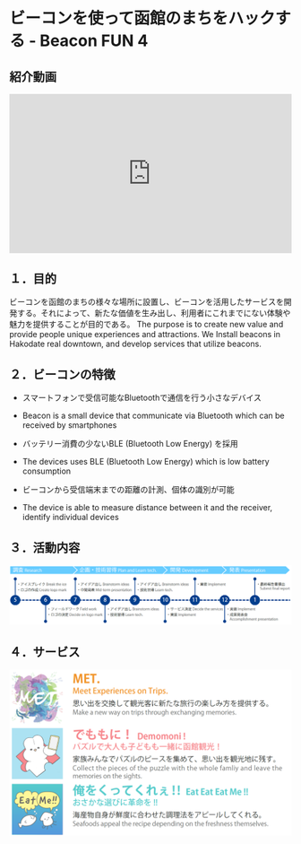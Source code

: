 # ビーコンを使って函館のまちをハックする - Beacon FUN 4

## 紹介動画

<div class="yt-wrapper">
    <iframe src="https://www.youtube.com/embed/s91rVjF6vxQ" frameborder="0" allow="accelerometer; autoplay; clipboard-write; encrypted-media; gyroscope; picture-in-picture" allowfullscreen></iframe>
</div>

<style>
    #forkme_banner {
        display: none;
    }

    .inner {
        max-width: 720px;
    }

    .yt-wrapper {
        position: relative;
        width: 100%;
    }
    .yt-wrapper:before {
        content: "";
        display: block;
        padding-top: 56.25%;
    }
    .yt-wrapper iframe {
        position: absolute;
        top: 0;
        left: 0;
        width: 100%;
        height: 100%;
    }
</style>

<script>
window.addEventListener('DOMContentLoaded', function(){
    var title = 'ビーコンを使って函館のまちをハックする';
    var subTitle = '- Beacon Fun 4'
    document.getElementById('forkme_banner').remove();
    document.getElementById('project_title').innerHTML = title;
    document.getElementById('project_tagline').innerHTML = subTitle;
});
</script>

## １．目的
ビーコンを函館のまちの様々な場所に設置し、ビーコンを活用したサービスを開発する。それによって、新たな価値を生み出し、利用者にこれまでにない体験や魅力を提供することが目的である。
The purpose is to create new value and provide people unique experiences and attractions. We Install beacons in Hakodate real downtown, and develop services that utilize beacons. 

## ２．ビーコンの特徴
- スマートフォンで受信可能なBluetoothで通信を行う小さなデバイス
- Beacon is a small device that communicate via Bluetooth which can be received by smartphones

- バッテリー消費の少ないBLE (Bluetooth Low Energy) を採用
- The devices uses BLE (Bluetooth Low Energy) which is low battery consumption

- ビーコンから受信端末までの距離の計測、個体の識別が可能
- The device is able to measure distance between it and the receiver, identify individual devices

## ３．活動内容
![Activities](image/activities.png)


## ４．サービス

![Services](image/service.png)

